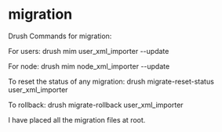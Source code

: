 # migration

Drush Commands for migration:

For users:
drush mim user_xml_importer --update

For node:
drush mim node_xml_importer --update

To reset the status of any migration:
drush migrate-reset-status user_xml_importer

To rollback:
drush migrate-rollback user_xml_importer

I have placed all the migration files at root.
